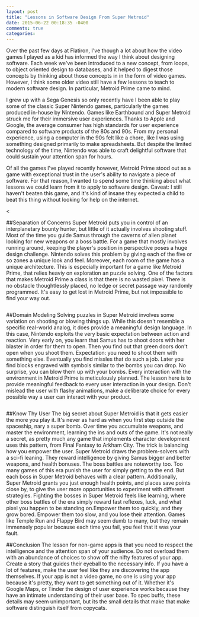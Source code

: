 ```yaml
---
layout: post
title: "Lessons in Software Design From Super Metroid"
date: 2015-06-22 00:18:35 -0400
comments: true
categories: 
---
```


Over the past few days at Flatiron, I've though a lot about how the video games I played as a kid has informed the way I think about designing software. Each week we've been introduced to a new concept, from loops, to object oriented design to databases, and it helped to digest those concepts by thinking about those concepts in in the form of video games. However, I think some older video still have a few lessons to teach to modern software design. In particular, Metroid Prime came to mind. 

I grew up with a Sega Genesis so only recently have I been able to play some of the classic Super Nintendo games, particularly the games produced in-house by Nintendo. Games like Earthbound and Super Metroid struck me for their immersive user experiences. Thanks to Apple and Google, the average consumer has high standards for user experience compared to software products of the 80s and 90s. From my personal experience, using a computer in the 90s felt like a chore, like I was using something designed primarily to make spreadsheets. But despite the limited technology of the time, Nintendo was able to craft delightful software that could sustain your attention span for hours.

Of all the games I've played recently however, Metroid Prime stood out as a game with exceptional trust in the user's ability to navigate a piece of software. For that reason, I wanted to spend some time thinking about what lessons we could learn from it to apply to software design. Caveat: I still haven't beaten this game, and it's kind of insane they expected a child to beat this thing without looking for help on the internet. 

<<img src="http://static.giantbomb.com/uploads/original/0/2627/575576-metroid_map1.jpg" alt="">

##Separation of Concerns
Super Metroid puts you in control of an interplanetary bounty hunter, but little of it actually involves shooting stuff. Most of the time you guide Samus through the caverns of alien planet looking for new weapons or a boss battle. For a game that mostly involves running around, keeping the player's position in perspective poses a huge design challenge. Nintendo solves this problem by giving each of the five or so zones a unique look and feel. Moreover, each room of the game has a unique architecture. This is especially important for a game like Metroid Prime, that relies heaviy on exploration an puzzle solving. One of the factors that makes Metroid Prime a class is that there is no wasted pixel. There is no obstacle thoughtlessly placed, no ledge or secret passage way randomly programmed. It's easy to get lost in Metroid Prime, but not impossible to find your way out.

<img src="http://resource.mmgn.com/Games/Wii/large/Super-Metroid-5.jpg" alt="">

##Domain Modeling
Solving puzzles in Super Metroid involves some variation on shooting or blowing things up. While this doesn't resemble a specific real-world analog, it does provide a meaningful design language. In this case, Nintendo exploits the very basic expectation between action and reaction. Very early on, you learn that Samus has to shoot doors with her blaster in order for them to open. Then you find out that green doors don't open when you shoot them. Expectation: you need to shoot them with something else. Eventually you find missles that do such a job. Later you find blocks engraved with symbols similar to the bombs you can drop. No surprise, you can blow them up with your bombs. Every interaction with the environment in Metroid Prime is meticulously planned. The lesson here is to provide meaningful feedback to every user interaction in your design. Don't mislead the user with flashy animations, make a deliberate choice for every possible way a user can interact with your product. 

<img src="http://199.101.98.242/media/images/35792-Super_Metroid_(Europe)_(En,Fr,De)-10.jpg" alt="">

##Know Thy User
The big secret about Super Metroid is that it gets easier the more you play it. It's never as hard as when you first step outside the spaceship, nary a super bomb. Over time you accumulate weapons, and master the environment, learning the ins and outs of the game. It's not really a secret, as pretty much any game that implements character development uses this pattern, from Final Fantasy to Arkham City. The trick is balancing how you empower the user. Super Metroid draws the problem-solvers with a sci-fi leaning. They reward intelligence by giving Samus bigger and better weapons, and health bonuses. The boss battles are noteworthy too. Too many games of this era punish the user for simply getting to the end. But each boss in Super Metroid behaves with a clear pattern. Additionally, Super Metroid grants you just enough health points, and places save points close by, to give the user more opportunities to experiment with different strategies. Fighting the bosses in Super Metroid feels like learning, where other boss battles of the era simply reward fast reflexes, luck, and what pixel you happen to be standing on.Empower them too quickly, and they grow bored. Empower them too slow, and you lose their attention. Games like Temple Run and Flappy Bird may seem dumb to many, but they remain immensely popular because each time you fail, you feel that it was your fault. 

##Conclusion
The lesson for non-game apps is that you need to respect the intelligence and the attention span of your audience. Do not overload them with an abundance of choices to show off the nifty features of your app. Create a story that guides their eyeball to the necessary info. If you have a lot of features, make the user feel like they are discovering the app themselves. If your app is not a video game, no one is using your app because it's pretty, they want to get something out of it. Whether it's Google Maps, or Tinder the design of user experience works because they have an intimate understanding of their user base. To spec buffs, these details may seem unimportant, but its the small details that make that make software distinguish itself from copycats.